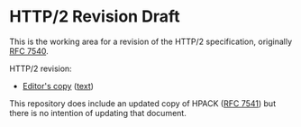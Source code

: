 # HTTP/2 Revision Draft

This is the working area for a revision of the HTTP/2 specification,
originally [RFC 7540](https://tools.ietf.org/html/rfc7540).

HTTP/2 revision:
* [Editor's copy](https://martinthomson.github.io/http2v2/#go.draft-thomson-httpbis-http2bis.html)
  ([text](https://martinthomson.github.io/http2v2/#go.draft-thomson-httpbis-http2bis.txt))

This repository does include an updated copy of HPACK ([RFC
7541](https://tools.ietf.org/html/rfc7541)) but there is no intention of
updating that document.
